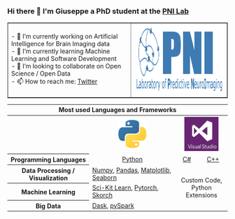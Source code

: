 ### Hi there 👋 I'm Giuseppe a PhD student at the <a href="https://pni-lab.github.io/">PNI Lab</a>

<table border=none border=0>
 <tr>
    <td colspan=2> 
     - 🔭 I’m currently working on Artificial Intelligence for Brain Imaging data <br>
     - 🌱 I’m currently learning Machine Learning and Software Development <br>
     - 👯 I’m looking to collaborate on Open Science / Open Data <br>
     - 📫 How to reach me: <a href="https://twitter.com/g_gallitto">Twitter</a><br>
    </td>
    <td><img src="logo_long_transparent_small.png" width=440 height=160></td>
 </tr>
</table>

<table>
  <tr>
    <th colspan=4>Most used Languages and Frameworks</th>
  </tr>
  <tr>
    <th></th>
    <th><img src="python_logo.png" width=64 height=64></th>
    <th colspan=2><img src="vs.jpeg" width=78 height=78></th>
  </tr>
  <tr>
   <th>Programming Languages</th>
    <td align=center><a href="https://www.python.org/">Python</a></td>
    <td align=center><a href="https://dotnet.microsoft.com/en-us/languages/csharp">C#</a></td>
    <td align=center><a href="https://docs.microsoft.com/en-us/cpp/cpp/?view=msvc-170">C++</a></td>
  </tr>
  <tr>
    <th>Data Processing / Visualization</th>
    <td><a href="https://numpy.org/">Numpy</a>, 
     <a href="https://pandas.pydata.org/">Pandas</a>, 
     <a href="https://matplotlib.org/">Matplotlib</a>, 
     <a href="https://seaborn.pydata.org/">Seaborn</a>
   <td align=center colspan=2 rowspan=3>Custom Code, <br> Python Extensions</td>
  </tr>
  <tr>
    <th>Machine Learning</th>
    <td><a href="https://scikit-learn.org/stable/index.html">Sci-Kit Learn</a>, 
     <a href="https://pytorch.org/">Pytorch</a>, 
     <a href="https://skorch.readthedocs.io/en/stable/">Skorch</a>
  </tr>
  <tr>
    <th>Big Data</th>
    <td><a href="https://dask.org/">Dask</a>, 
     <a href="https://spark.apache.org/docs/latest/api/python/index.html">pySpark</a></td>
  </tr>
</table> 
